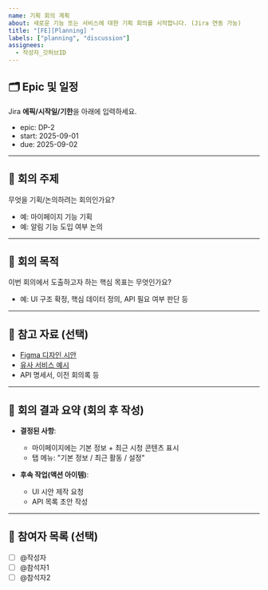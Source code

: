 ```yaml
---
name: 기획 회의 계획
about: 새로운 기능 또는 서비스에 대한 기획 회의를 시작합니다. (Jira 연동 가능)
title: "[FE][Planning] "
labels: ["planning", "discussion"]
assignees:
  - 작성자_깃허브ID
---
```


## 🗂️ Epic 및 일정
Jira **에픽/시작일/기한**을 아래에 입력하세요.

- epic: DP-2
- start: 2025-09-01
- due: 2025-09-02

---

## 🧠 회의 주제
무엇을 기획/논의하려는 회의인가요?
- 예: 마이페이지 기능 기획
- 예: 알림 기능 도입 여부 논의

---

## 🎯 회의 목적
이번 회의에서 도출하고자 하는 핵심 목표는 무엇인가요?
- 예: UI 구조 확정, 핵심 데이터 정의, API 필요 여부 판단 등

---

## 📎 참고 자료 (선택)
- [Figma 디자인 시안](https://figma.com/...)
- [유사 서비스 예시](https://example.com/...)
- API 명세서, 이전 회의록 등

---

## 📝 회의 결과 요약 (회의 후 작성)
- **결정된 사항**:
    - 마이페이지에는 기본 정보 + 최근 시청 콘텐츠 표시
    - 탭 메뉴: "기본 정보 / 최근 활동 / 설정"

- **후속 작업(액션 아이템)**:
    - UI 시안 제작 요청
    - API 목록 초안 작성

---

## 🙋 참여자 목록 (선택)
- [ ] @작성자
- [ ] @참석자1
- [ ] @참석자2  
